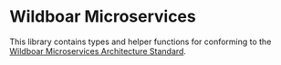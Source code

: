 # Wildboar Microservices

This library contains types and helper functions for conforming to the 
[Wildboar Microservices Architecture Standard](https://github.com/JonathanWilbur/wildboar-microservices).